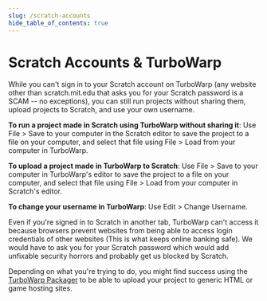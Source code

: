 ```yaml
---
slug: /scratch-accounts
hide_table_of_contents: true
---
```


# Scratch Accounts & TurboWarp

While you can't sign in to your Scratch account on TurboWarp (any website other than scratch.mit.edu that asks you for your Scratch password is a SCAM -- no exceptions), you can still run projects without sharing them, upload projects to Scratch, and use your own username.

**To run a project made in Scratch using TurboWarp without sharing it**: Use File > Save to your computer in the Scratch editor to save the project to a file on your computer, and select that file using File > Load from your computer in TurboWarp.

**To upload a project made in TurboWarp to Scratch**: Use File > Save to your computer in TurboWarp's editor to save the project to a file on your computer, and select that file using File > Load from your computer in Scratch's editor.

**To change your username in TurboWarp**: Use Edit > Change Username.

Even if you're signed in to Scratch in another tab, TurboWarp can't access it because browsers prevent websites from being able to access login credentials of other websites (This is what keeps online banking safe). We would have to ask you for your Scratch password which would add unfixable security horrors and probably get us blocked by Scratch.

Depending on what you're trying to do, you might find success using the [TurboWarp Packager](https://packager.turbowarp.org/) to be able to upload your project to generic HTML or game hosting sites.
